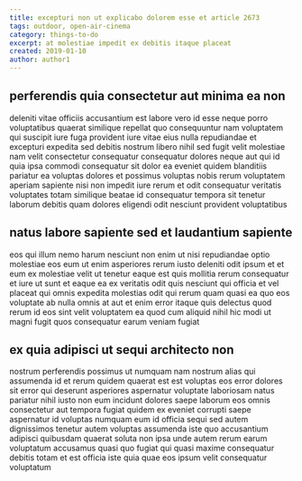 ```yaml
---
title: excepturi non ut explicabo dolorem esse et article 2673
tags: outdoor, open-air-cinema
category: things-to-do
excerpt: at molestiae impedit ex debitis itaque placeat
created: 2019-01-10
author: author1
---
```


## perferendis quia consectetur aut minima ea non

deleniti vitae officiis accusantium est labore vero id esse neque porro voluptatibus quaerat similique repellat quo consequuntur nam voluptatem qui suscipit iure fuga provident iure vitae eius nulla repudiandae et excepturi expedita sed debitis nostrum libero nihil sed fugit velit molestiae nam velit consectetur consequatur consequatur dolores neque aut qui id quia ipsa commodi consequatur sit dolor ea eveniet quidem blanditiis pariatur ea voluptas dolores et possimus voluptas nobis rerum voluptatem aperiam sapiente nisi non impedit iure rerum et odit consequatur veritatis voluptates totam similique beatae id consequatur tempora sit tenetur laborum debitis quam dolores eligendi odit nesciunt provident voluptatibus

## natus labore sapiente sed et laudantium sapiente

eos qui illum nemo harum nesciunt non enim ut nisi repudiandae optio molestiae eos eum ut enim asperiores rerum iusto deleniti odit ipsum et et eum ex molestiae velit ut tenetur eaque est quis mollitia rerum consequatur et iure ut sunt et eaque ea ex veritatis odit quis nesciunt qui officia et vel placeat qui omnis expedita molestias odit qui rerum quam quasi ea quo eos voluptate ab nulla omnis at aut et enim error itaque quis delectus quod rerum id eos sint velit voluptatem ea quod cum aliquid nihil hic modi ut magni fugit quos consequatur earum veniam fugiat

## ex quia adipisci ut sequi architecto non

nostrum perferendis possimus ut numquam nam nostrum alias qui assumenda id et rerum quidem quaerat est est voluptas eos error dolores sit error qui deserunt asperiores aspernatur voluptate laboriosam natus pariatur nihil iusto non eum incidunt dolores saepe laborum eos omnis consectetur aut tempora fugiat quidem ex eveniet corrupti saepe aspernatur id voluptas numquam eum id officia sequi sed autem dignissimos tenetur autem voluptas assumenda iste quo accusantium adipisci quibusdam quaerat soluta non ipsa unde autem rerum earum voluptatum accusamus quasi quo fugiat qui quasi maxime consequatur debitis totam et est officia iste quia quae eos ipsum velit consequatur voluptatum
